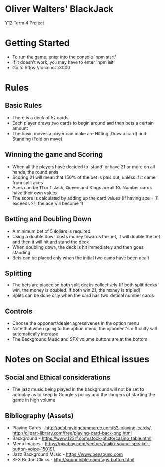 # Oliver Walters' BlackJack
Y12 Term 4 Project

# Getting Started
- To run the game, enter into the console 'npm start'
- If it doesn't work, you may have to enter 'npm init'
- Go to https://localhost:3000

# Rules

## Basic Rules
- There is a deck of 52 cards
- Each player draws two cards to begin around and then bets a certain amount
- The basic moves a player can make are Hitting (Draw a card) and Standing (Fold on move)

## Winning the game and Scoring
- When all the players have decided to 'stand' or have 21 or more on all hands, the round ends
- Scoring 21 will mean that 150% of the bet is paid out, unless if it came from split aces
- Aces can be 11 or 1. Jack, Queen and Kings are all 10. Number cards have their own values
- The score is calculated by adding up the card values (If having ace = 11 exceeds 21, the ace will become 1)

## Betting and Doubling Down
- A minimum bet of 5 dollars is required
- Using a double down costs money towards the bet, it will double the bet and then it will hit and stand the deck
- When doubling down, the deck is hit immediately and then goes standing
- Bets can be placed only when the initial two cards have been dealt

## Splitting
- The bets are placed on both split decks collectively (If both split decks win, the money is doubled. If both win 21, the money is tripled)
- Splits can be done only when the card has two idetical number cards

## Controls
- Choose the opponent/dealer agressivenes in the option menu
- Note that when going to the option menu, the opponent's difficulty will automatically increase
- The Background Music and SFX volume buttons are at the bottom

# Notes on Social and Ethical issues

## Social and Ethical considerations
- The jazz music being played in the background will not be set to autoplay as to keep to Google's policy and the dangers of starting the game in high volume

## Bibliography (Assets)
- Playing Cards - http://acbl.mybigcommerce.com/52-playing-cards/, http://clipart-library.com/free/playing-card-back-png.html
- Background - https://www.123rf.com/stock-photo/casino_table.html
- Menu Images - https://pixabay.com/vectors/audio-sound-speaker-button-voice-150191/
- Jazz Background Music -  https://www.bensound.com
- SFX Button Clicks - http://soundbible.com/tags-button.html
